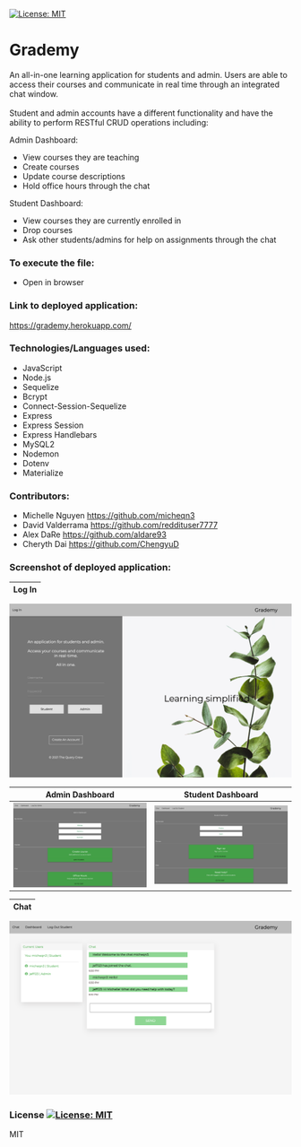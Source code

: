 [![License: MIT](https://img.shields.io/badge/License-MIT-yellow.svg)](https://opensource.org/licenses/MIT)
# Grademy

An all-in-one learning application for students and admin. Users are able to access their courses and 
communicate in real time through an integrated chat window. <br> <br>
Student and admin accounts have a different functionality and have the ability to perform RESTful CRUD operations including: 

Admin Dashboard:
- View courses they are teaching 
- Create courses
- Update course descriptions
- Hold office hours through the chat

Student Dashboard:
- View courses they are currently enrolled in 
- Drop courses 
- Ask other students/admins for help on assignments through the chat

### To execute the file: 

- Open in browser

### Link to deployed application:

https://grademy.herokuapp.com/

### Technologies/Languages used:

  - JavaScript
  - Node.js
  - Sequelize
  - Bcrypt
  - Connect-Session-Sequelize
  - Express
  - Express Session
  - Express Handlebars
  - MySQL2
  - Nodemon
  - Dotenv
  - Materialize

### Contributors:

* Michelle Nguyen https://github.com/micheqn3
* David Valderrama https://github.com/reddituser7777
* Alex DaRe https://github.com/aldare93
* Cheryth Dai https://github.com/ChengyuD

### Screenshot of deployed application:
Log In          |  
:-------------------------:|
![Log in page](Assets/login-screenshot.png)   

Admin Dashboard           |  Student Dashboard
:-------------------------:|:-------------------------: 
![Admin dashboard](Assets/admin-screenshot.png)  |  ![Student dashboard](Assets/student-screenshot.png)

Chat         |  
:-------------------------:|
![Chat](Assets/chat-screenshot.png)   


### License [![License: MIT](https://img.shields.io/badge/License-MIT-yellow.svg)](https://opensource.org/licenses/MIT)

MIT 
